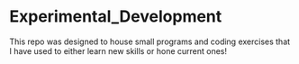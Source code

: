 # Experimental_Development
This repo was designed to house small programs and coding exercises that I have used to either learn new skills or hone current ones!

